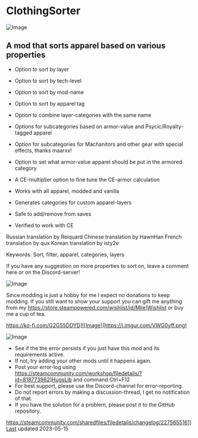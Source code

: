 # ClothingSorter

![Image](https://i.imgur.com/iCj5o7O.png)


## A mod that sorts apparel based on various properties




- Option to sort by layer
- Option to sort by tech-level
- Option to sort by mod-name
- Option to sort by apparel tag




- Option to combine layer-categories with the same name
- Options for subcategories based on armor-value and Psycic/Royalty-tagged apparel
- Option for subcategories for Machanitors and other gear with special effects, thanks maarxx!
- Option to set what armor-value apparel should be put in the armored category
- A CE-multiplier option to fine tune the CE-armor calculation




- Works with all apparel, modded and vanilla
- Generates categories for custom apparel-layers
- Safe to add/remove from saves
- Verified to work with CE



Russian translation by Reiquard
Chinese translation by HawnHan
French translation by qux
Korean translation by isty2e

Keywords: Sort, filter, apparel, categories, layers

If you have any suggestion on more properties to sort on, leave a comment here or on the Discord-server!

![Image](https://i.imgur.com/Ds0rBAD.png)

Since modding is just a hobby for me I expect no donations to keep modding. If you still want to show your support you can gift me anything from my https://store.steampowered.com/wishlist/id/Mlie]Wishlist or buy me a cup of tea.

https://ko-fi.com/G2G55DDYD]![Image](https://i.imgur.com/VWG0yff.png)


![Image](https://i.imgur.com/5xwDG6H.png)



-  See if the the error persists if you just have this mod and its requirements active.
-  If not, try adding your other mods until it happens again.
-  Post your error-log using https://steamcommunity.com/workshop/filedetails/?id=818773962]HugsLib and command Ctrl+F12
-  For best support, please use the Discord-channel for error-reporting.
-  Do not report errors by making a discussion-thread, I get no notification of that.
-  If you have the solution for a problem, please post it to the GitHub repository.


https://steamcommunity.com/sharedfiles/filedetails/changelog/2275655161]Last updated 2023-05-15
